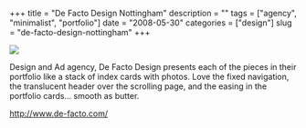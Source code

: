+++
title = "De Facto Design Nottingham"
description = ""
tags = ["agency", "minimalist", "portfolio"]
date = "2008-05-30"
categories = ["design"]
slug = "de-facto-design-nottingham"
+++


 

  <div id="screens-thumbs" class="clearfix">
    <div class="txt-center" id="design-submission"><a href="http://www.de-facto.com/"><img id='bluga-thumbnail-1283' class='bluga-thumbnail large' src='http://media.konigi.com/bluga/
wt484051a84d173_0.jpg'/></a></div>  
  </div>   
<p>Design and Ad agency, De Facto Design presents each of the pieces in their portfolio like a stack of index cards with photos. Love the fixed navigation, the translucent header over the scrolling page, and the easing in the portfolio cards... smooth as butter.</p>
<p><a href="http://www.de-facto.com/">http://www.de-facto.com/</a></p>




